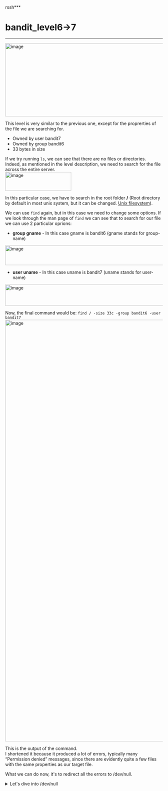 rssh***
# bandit_level6->7
***
<img width="733" height="234" alt="image" src="https://github.com/user-attachments/assets/0271756d-6352-44f5-99b6-905675f57372" />  
  
This level is very similar to the previous one, except for the proprerties of the file we are searching for.    
- Owned by user bandit7  
- Owned by group bandit6  
- 33 bytes in size  

If we try running `ls`, we can see that there are no files or directories.  
Indeed, as mentioned in the level description, we need to search for the file across the entire server.  
<img width="211" height="60" alt="image" src="https://github.com/user-attachments/assets/eb108f4d-62dd-4cc1-b825-109cef99266f" />  

In this particular case, we have to search in the root folder **/** (Root directory by default in most unix system, but it can be changed. [Unix filesystem](https://en.wikipedia.org/wiki/Unix_filesystem)).

We can use `find` again, but in this case we need to change some options.
If we look through the man page of `find` we can see that to search for our file we can use 2 particular oprions:
- **group gname** - In this case gname is bandit6 (gname stands for group-name)  
<img width="652" height="63" alt="image" src="https://github.com/user-attachments/assets/aa629f4a-023f-449c-a84c-8a29b3a953a2" />  

- **user uname** - In this case uname is bandit7 (uname stands for user-name)  
<img width="625" height="68" alt="image" src="https://github.com/user-attachments/assets/675bb342-fc68-4360-bec8-920253254aab" />

Now, the final command would be: `find / -size 33c -group bandit6 -user bandit7`  
<img width="600" height="1349" alt="image" src="https://github.com/user-attachments/assets/fcf32e85-5d9e-45e2-b5b7-dba2ae57138a" />

This is the output of the command.  
I shortened it because it produced a lot of errors, typically many “Permission denied” messages, since there are evidently quite a few files with the same properties as our target file.  

What we can do now, it's to redirect all the errors to /dev/null.
<details>
  <summary>Let's dive into /dev/null</summary>
  **/dev/null**
</details>










